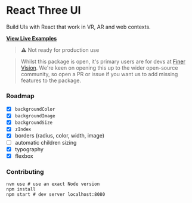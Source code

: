 # React Three UI

Build UIs with React that work in VR, AR and web contexts.

[**View Live Examples**](https://enijar.github.io/react-three-ui/)

> ⚠️ Not ready for production use

> Whilst this package is open, it's primary users are for devs at [Finer Vision](https://github.com/finer-vision). We're keen on opening this up to the wider open-source community, so open a PR or issue if you want us to add missing features to the package.

### Roadmap

- [x] `backgroundColor`
- [x] `backgroundImage`
- [x] `backgroundSize`
- [x] `zIndex`
- [x] borders (radius, color, width, image)
- [ ] automatic children sizing
- [x] typography
- [x] flexbox

### Contributing

```shell
nvm use # use an exact Node version
npm install
npm start # dev server localhost:8080
```
